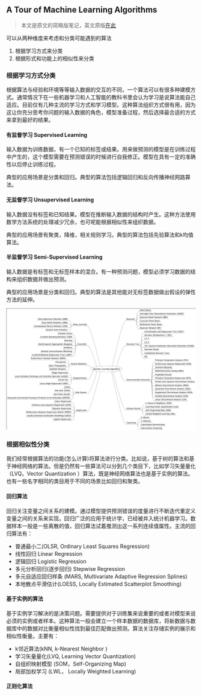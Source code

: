 ## A Tour of Machine Learning Algorithms

>  本文是原文的简略版笔记，英文原版[在此](http://machinelearningmastery.com/a-tour-of-machine-learning-algorithms/)

可以从两种维度来考虑和分类可能遇到的算法

1. 根据学习方式来分类
2. 根据形式和功能上的相似性来分类

### 根据学习方式分类

根据算法与经验和环境等等输入数据的交互的不同，一个算法可以有很多种建模方式。通常情况下在一些机器学习和人工智能的教科书里会认为学习是说算法能自己适应。目前仅有几种主流的学习方式和学习模型。这种算法组织方式很有用，因为这让你充分思考你问题的输入数据的角色，模型准备过程，然后选择最合适的方式来拿到最好的结果。

#### 有监督学习 Supervised Learning

输入数据为训练数据，有一个已知的标签或结果。用来做预测的模型是在训练过程中产生的，这个模型需要在预测错误的时候进行自我修正。模型在具有一定的准确性以后停止训练过程。

典型的应用场景是分类和回归。典型的算法包括逻辑回归和反向传播神经网路算法。

#### 无监督学习 Unsupervised Learning

输入数据没有标签和已知结果。模型在推断输入数据的结构时产生。这种方法使用数学方法系统的处理减少冗余，也可呢能根据相似性来组织数据。

典型的应用场景有聚类，降维，相关规则学习。典型的算法包括先验算法和k均值算法。

#### 半监督学习 Semi-Supervised Learning

输入数据是有标签和无标签样本的混合。有一种预测问题，模型必须学习数据的结构来组织数据并做出预测。

典型的应用场景是分类和回归。典型的算法是其他能对无标签数据做出假设的弹性方法的延伸。

![算法总览](overview.png)

### 根据相似性分类

我们经常根据算法的功能(怎么计算)将算法进行分类。比如说，基于树的算法和基于神经网络的算法。但是仍然有一些算法可以分到几个类目下，比如学习矢量量化（LVQ，Vector Quantization ）算法，既是神经网络算法也是基于实例的算法。也有一些名字相同的类目用于不同的场景比如回归和聚类。

#### 回归算法

回归关注变量之间关系的建模。通过模型提供预测错误的度量进行不断迭代重定义变量之间的关系来实现。回归广泛的应用于统计学，已经被并入统计机器学习。数据样本一般是一些离散的值，回归算法试着推测出这一系列连续值属性。主流的回归算法有：

-   普通最小二(OLSR, Ordinary Least Squares Regression)
-  线性回归 Linear Regression
-  逻辑回归 Logistic Regression
-  多元分析回归(逐步回归) Stepwise Regression
-  多元自适应回归样条 (MARS, Multivariate Adaptive Regression Splines)
-   本地散点平滑估计(LOESS, Locally Estimated Scatterplot Smoothing)

#### 基于实例的算法

基于实例学习解决的是决策问题。需要提供对于训练集来说重要的或者对模型来说必须的实例或者样本。这种算法一般会建立一个样本数据的数据库，将新数据与数据库中的数据对比衡量相似性找到最佳匹配做出预测。算法关注存储实例的展示和相似性衡量。主要有：

-  k邻近算法(kNN, k-Nearest Neighbor )
-  学习矢量量化(LVQ,  Learning Vector Quantization)
-  自组织映射模型 (SOM，Self-Organizing Map)
-  局部加权学习 (LWL， Locally Weighted Learning)

#### 正则化算法



